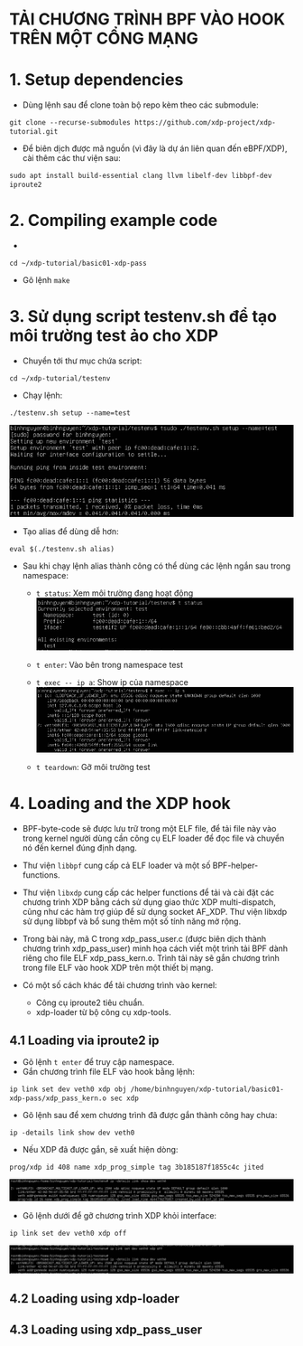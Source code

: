 # TẢI CHƯƠNG TRÌNH BPF VÀO HOOK TRÊN MỘT CỔNG MẠNG
# 1. Setup dependencies
- Dùng lệnh sau để clone toàn bộ repo kèm theo các submodule:
```
git clone --recurse-submodules https://github.com/xdp-project/xdp-tutorial.git
```
- Để biên dịch được mã nguồn (vì đây là dự án liên quan đến eBPF/XDP), cài thêm các thư viện sau:
```
sudo apt install build-essential clang llvm libelf-dev libbpf-dev iproute2
```

# 2. Compiling example code
- 
```
cd ~/xdp-tutorial/basic01-xdp-pass
```
- Gõ lệnh `make` 

# 3. Sử dụng script testenv.sh để tạo môi trường test ảo cho XDP
- Chuyển tới thư mục chứa script:
```
cd ~/xdp-tutorial/testenv
```
- Chạy lệnh:
```
./testenv.sh setup --name=test
```
![](../imgs/1.png)

- Tạo alias để dùng dễ hơn:
```
eval $(./testenv.sh alias)
```
- Sau khi chạy lệnh alias thành công có thể dùng các lệnh ngắn sau trong namespace:
   - `t status`: Xem môi trường đang hoạt động
   ![](../imgs/2.png)

   - `t enter`: Vào bên trong namespace test
   - `t exec -- ip a`: Show ip của namespace
   ![](../imgs/3.png)

   - `t teardown`: Gỡ môi trường test
# 4. Loading and the XDP hook
- BPF-byte-code sẽ được lưu trữ trong một ELF file, để tải file này vào trong kernel người dùng cần công cụ ELF loader để đọc file và chuyển nó đến kernel đúng định dạng.

- Thư viện `libbpf` cung cấp cả ELF loader và một số BPF-helper-functions.
- Thư viện `libxdp` cung cấp các helper functions để tải và cài đặt các chương trình XDP bằng cách sử dụng giao thức XDP multi-dispatch, cũng như các hàm trợ giúp để sử dụng socket AF_XDP. Thư viện libxdp sử dụng libbpf và bổ sung thêm một số tính năng mở rộng.

- Trong bài này, mã C trong xdp_pass_user.c (được biên dịch thành chương trình xdp_pass_user) minh họa cách viết một trình tải BPF dành riêng cho file ELF xdp_pass_kern.o. Trình tải này sẽ gắn chương trình trong file ELF vào hook XDP trên một thiết bị mạng.

- Có một số cách khác để tải chương trình vào kernel:
   - Công cụ iproute2 tiêu chuẩn.
   - xdp-loader từ bộ công cụ xdp-tools.
## 4.1 Loading via iproute2 ip
- Gõ lệnh `t enter` để truy cập namespace.
- Gắn chương trình file ELF vào hook bằng lệnh:
```
ip link set dev veth0 xdp obj /home/binhnguyen/xdp-tutorial/basic01-xdp-pass/xdp_pass_kern.o sec xdp
```
- Gõ lệnh sau để xem chương trình đã được gắn thành công hay chưa:
```
ip -details link show dev veth0
```
- Nếu XDP đã được gắn, sẽ xuất hiện dòng:
```
prog/xdp id 408 name xdp_prog_simple tag 3b185187f1855c4c jited
```

![](../imgs/4.png)

- Gõ lệnh dưới để gỡ chương trình XDP khỏi interface:

```
ip link set dev veth0 xdp off
```
![](../imgs/5.png)
## 4.2 Loading using xdp-loader
## 4.3 Loading using xdp_pass_user

